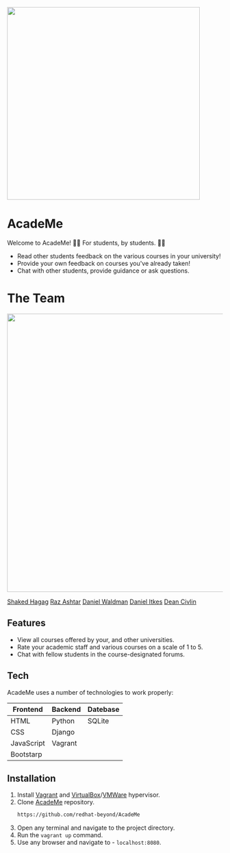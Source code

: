 <img src="static/img/logo.jpg" width="450">

# AcadeMe

Welcome to AcadeMe! :technologist:
For students, by students. :student:

- Read other students feedback on the various courses in your university!
- Provide your own feedback on courses you've already taken!
- Chat with other students, provide guidance or ask questions.

# The Team 

<img src="https://i.ibb.co/CQgnF7L/OurTeam.png" width="650">

[Shaked Hagag](https://github.com/shakedhagag) [Raz Ashtar](https://github.com/razashtar93) [Daniel Waldman](https://github.com/DanWaldman) [Daniel Itkes](https://github.com/DanielItkes) [Dean Civlin](https://github.com/DeanCivlin)

## Features

- View all courses offered by your, and other universities.
- Rate your academic staff and various courses on a scale of 1 to 5.
- Chat with fellow students in the course-designated forums.

## Tech

AcadeMe uses a number of technologies to work properly:

| Frontend      | Backend      | Datebase      |
| ------------- | ------------- | ------------- |
| HTML          | Python        | SQLite        |
| CSS           | Django        |  
| JavaScript    | Vagrant       |
| Bootstarp     |


## Installation
1. Install [Vagrant](https://www.vagrantup.com/) and [VirtualBox](https://www.virtualbox.org/)/[VMWare](https://www.vmware.com/) hypervisor.
2. Clone [AcadeMe](https://github.com/redhat-beyond/AcadeMe) repository.
   ```sh
   https://github.com/redhat-beyond/AcadeMe
   ```
3. Open any terminal and navigate to the project directory.
4. Run the `vagrant up` command.
5. Use any browser and navigate to - `localhost:8080`.
